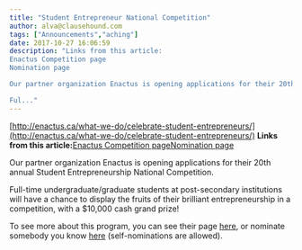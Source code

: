 ```yaml
---
title: "Student Entrepreneur National Competition"
author: alva@clausehound.com
tags: ["Announcements","aching"]
date: 2017-10-27 16:06:59
description: "Links from this article:
Enactus Competition page
Nomination page

Our partner organization Enactus is opening applications for their 20th annual Student Entrepreneurship National Competition.

Ful..."
---
```


[http://enactus.ca/what-we-do/celebrate-student-entrepreneurs/](http://enactus.ca/what-we-do/celebrate-student-entrepreneurs/)
**Links from this article:**[Enactus Competition page](http://enactus.ca/what-we-do/celebrate-student-entrepreneurs/)[Nomination page](http://enactus.ca/what-we-do/nominate-a-student-entrepreneur/)

Our partner organization Enactus is opening applications for their 20th annual Student Entrepreneurship National Competition.

Full-time undergraduate/graduate students at post-secondary institutions will have a chance to display the fruits of their brilliant entrepreneurship in a competition, with a $10,000 cash grand prize!

To see more about this program, you can see their page [here](http://enactus.ca/what-we-do/celebrate-student-entrepreneurs/), or nominate somebody you know [here](http://enactus.ca/what-we-do/nominate-a-student-entrepreneur/) (self-nominations are allowed).